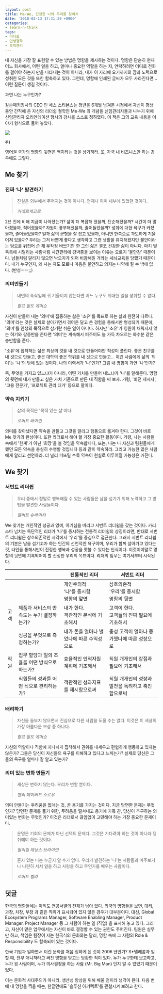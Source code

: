 ```yaml
---
layout: post
title: Me-We, 진정한 나와 우리를 찾아서
date: '2010-02-13 17:31:39 +0900'
categories:
- learn-n-think
tags:
- 리더쉽
- 인생철학
- 조직관리
---
```


내 자신을 가장 잘 표현할 수 있는 방법은 명함을 제시하는 것이다. 명함은 단순히 현재 어느 회사에서, 어떤 일을 하고, 얼마나 중요한 역할을 하는 지, 연락하려면 어디로 전화를 걸어야 하는지 만을 나타내는 것이 아니라, 내가 이 자리에 오기까지의 땀과 노력으로 성취한 모든 것들 또한 함축하고 있다. 그런데, 명함에 인쇄된 글씨가 모두 사라진다면... 이런 질문이 생길 것이다.

과연 나는 누구인가?

칼슨패키징사의 CEO 인 세스 스티븐스는 정년을 6개월 남겨둔 시점에서 자신이 평생 동안 간직해 온 자신의 리더쉽 철학인 Me-We 의 개념을 신임관리자들과 나누기 위해 신임관리자 오리엔테이션 행사의 강사를 스스로 청하였다. 이 책은 그의 교육 내용을 이야기 형식으로 풀어 놓았다.

![](http://image.kyobobook.co.kr/images/book/xlarge/668/x9788995881668.jpg)

**`주)`**

영어권 국가의 명함의 뒷면은 백지라는 것을 상기하라. 또, 자국 내 비즈니스만 하는 경우에도 그렇다.

## Me 찾기

### 진짜 '나' 발견하기

> 진실은 외부에서 주어지는 것이 아니다. 언제나 이미 내부에 있었던 것이다. <footer><cite>키에르케고르</cite></footer>

2년 전에 비해 지금이 나아졌는가? 삶이 더 복잡해 졌을까, 단순해졌을까? 시간이 더 많아졌을까, 적어졌을까? 자원이 풍부해졌을까, 줄어들었을까? 성취에 대한 욕구가 커졌을까, 줄어들었을까? 일과 삶의 균형을 잘 잡고 있을까, 아니면 한쪽으로 과도하게 기울어져 있을까? 우리는 그저 바쁜게 좋다고 생각하고 그런 생활을 유지해왔지만 불안이라는 담요를 뒤집어 쓴 채 무작정 바쁘기만 한 그런 삶은 결코 건강한 삶이 아니다. 마치 빚 독촉에 시달리는 사람처럼 시간관리에 강박증을 보이는 이유는 오로지 '불안감' 때문이다. 남들처럼 달리지 않으면 낙오자가 되어 비참해질 거라는 세뇌교육을 당했기 때문이다. 내가 누구인지, 왜 사는 지도 모르니 마음은 불안하고 의지는 나약해 질 수 밖에 없다. (반성ㅡㅡ;;)

### 의미만들기

> 내면의 속삭임에 귀 기울이지 않는다면 어느 누구도 위대한 일을 성취할 수 없다. <footer><cite>랄프 왈도 에머슨</cite></footer>

자신이 만들어 내는 '의미'에 집중하는 삶은 '소유'를 목표로 하는 삶과 완전히 다르다. '의미'라는 것은 실제로 살아가면서 겪어온 달고 쓴 경험을 통해서만 형성되기 때문에, '의미'를 인생의 목적으로 삼기란 쉬운 일이 아니다. 하지만 '소유'가 영원이 채워지지 않는 허기와 갈증만을 준다면 '의미'는 계속해서 퍼주어도 늘 가득 차오르는 화수분 같은 충만함을 준다.

'소유'에 집착하는 삶은 최상의 것을 내 것으로 만들어야만 직성이 풀린다. 좋은 친구를 내 것으로 만들고, 좋은 대학의 좋은 학위를 내 것으로 만들고... 이런 사람에게 삶의 '의미'는 '나'의 밖에 있는 것이다. 나의 이력서가 '나'인가? 그럼 내 명함이 과연 '나'인가?

즉, 무엇을 가지고 있느냐가 아니라, 어떤 가치를 만들어 내느냐가 '나'를 말해준다. 명함의 뒷면에 내가 만들고 싶은 가치 기준으로 만든 내 직함을 써 보자. 가령, '비전 제시자', '고용 전문가', '프로젝트 관리 대가' 등으로 말이다.

### 약속 지키기

> 삶의 목적은 '목적 있는 삶'이다. <footer><cite>로버트 바이런</cite></footer>

의미를 찾아냈다면 약속을 만들고 그것을 알리고 행동으로 옮겨야 한다. 그것이 바로 Me 찾기의 완성이다. 또한 리더로서 해야 할 가장 중요한 활동이다. 가령, 나는 사람들 속에서 '한계'가 아닌 '희망'을 볼 것임을 약속합니다, 또는, 나는 나 자신과 팀원들에게 했던 모든 약속을 충실히 수행할 것입니다 등과 같이 약속하라. 그리고 가능한 많은 사람에게 알리고 선언하라. 더 널리 퍼뜨릴 수록 약속이 현실로 이루어질 가능성은 커진다.

## We 찾기

### 서번트 리더쉽

> 우리 중에서 정말로 행복해질 수 있는 사람들은 남을 섬기기 위해 노력하고 그 방법을 발견한 사람들이다. <footer><cite>앨버트 슈바이처</cite></footer>

We 찾기는 개인적인 성공과 영예, 이기심을 버리고 서번트 리더쉽을 갖는 것이다. 카리스마 넘치는 독단적인 리더가 '나'를 중시하는 전통적 리더쉽의 상징이라면, 반대로 서번트 리더쉽은 상호의존적인 시각에서 '우리'를 중심으로 접근한다. 그래서 서번트 리더쉽의 기본은 남을 섬기고자 하는 인간의 선천적인 욕구이며, 우리가 함께 살아가고 있다는 것, 타인을 통해서만이 진정한 행복과 성공을 맛볼 수 있다는 인식이다. 이것이야말로 명함의 뒷면에 기록되어야 할 진정한 우리의 목표이다. 리더의 임무는 여기서부터 시작된다.


&nbsp;|&nbsp;|전통적인 리더|서번트 리더
---|---|---|---
&nbsp;|&nbsp;|개인주의적<br/>'나'를 중시함<br/>명함의 앞면|상호의존적<br/>'우리'를 중시함<br/>명함의 뒷면
고객|제품과 서비스의 만족도는 누가 결정하는가?|내가 한다.<br/>객관적인 분석에 기초해서|고객이 한다.<br/>고객들의 진짜 필요에 기초해서
&nbsp;|성공을 무엇으로 측정하는가?|내가 돈을 얼마나 벌었나에 따른 수익성으로|충성 고객이 얼마나 증가했나에 따른 성장으로
직원|업무 할당과 일의 조율을 어떤 방식으로 하는가?|효율적인 인적자원 계획에 기초해서|직원 개개인의 강점과 필요에 기초해서
&nbsp;|직원들의 성과를 어떤 식으로 관리하는가?|객관적인 성과지표를 제시함으로써|직원 개개인의 성장과 발전을 독려하고 촉진함으로써

### 배려하기 <br />

> 자신을 돌보지 않으면서 진심으로 다른 사람을 도울 수는 없다. 이것은 이 세상의 가장 아름다운 보상 중 하나다. <footer><cite>랄프 왈도 에머슨</cite></footer>

자신의 역할이나 직함에 지나치게 집착해서 권위를 내세우고 편협하게 행동하고 있지는 않은가? 그들은 당신이 자신들의 욕구를 이해하고 있다고 느끼는가? 실제로 당신은 그들의 욕구를 얼마나 잘 알고 있는가?

### 의미 있는 변화 만들기

> 세상은 변하지 않는다. 우리가 변할 뿐이다. <footer><cite>헨리 데이비드 소로우</cite></footer>

의미 만들기는 두려움을 없애는 것, 곧 용기를 가지는 것이다. 지금 당면한 문제는 무엇인가? 당면한 문제를 풀기 위한, 두려움을 떨쳐내고 용기에 가득 찬, 당신이 추구하는 의미있는 변화는 무엇인가? 이것은 리더로서 끊임없이 고민해야 하는 가장 중요한 문제이다.

> 운명은 기회의 문제가 아닌 선택의 문제다. 그것은 기다려야 하는 것이 아니라 쟁취해야 하는 것이다. <footer><cite>윌리엄 제닝스 브라이언</cite></footer>

> 혼자 있는 나는 누군지 알 수가 없다. 우리가 발견하는 '나'는 사람들과 마주보거나 나란히 서서 일을 하고 사랑을 하고 무언가를 배우는 사람이다. <footer><cite>로버트 벨라</cite></footer>

## 덧글

한국의 명함들에는 아직도 연공서열의 잔재가 남아 있다. 외국의 명함들을 보면, 대리, 과장, 차장, 부장 과 같은 직위가 표시되어 있지 않은 경우가 대부분이다. 대신, Global Ecosystem Programs Manager, Software Enabling Manager, Product Manager, Project Manager 등 그 사람이 하는 일 (직업) 을 표시해 놓고 있다. 그리고, 자신이 맡은 업무에서는 자신이 바로 결정할 수 있는 권한도 주어진다. 팀원은 실무만 하고, 책임은 팀장이 지는 한국식의 문화와는 달리, 명함 속에 그 사람의 Role & Responsibility 도 함축되어 있는 것이다.

한국 기업과 일하면서 이런 문화를 처음 접하게 된 것이 2006 년인가? S*텔레콤과 일할 때, 전부 매니저라고 써진 명함을 받고는 당황한 적이 있다. 누가 누구한테 보고하고, 누가 윗 사람이며, 누가 의사결정을 하는 사람 (Mr. Big Man) 인지 알 수 없었기 때문이었다.

이는 문화적 사대주의가 아니라, 생산성 향상을 위해 배울 점이라 생각이 된다. 다음 번에 내 명함을 찍을 때는, 한글면에도 '솔루션 아키텍트'를 관철시켜 보려고 한다.
